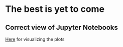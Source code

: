# The best is yet to come


## Correct view of Jupyter Notebooks
[Here](http://nbviewer.jupyter.org/github/fabiana001/anacAnalysis/blob/ref-cri/notebooks/appalti190/Anac_190.ipynb#pt1) for visualizing the plots
